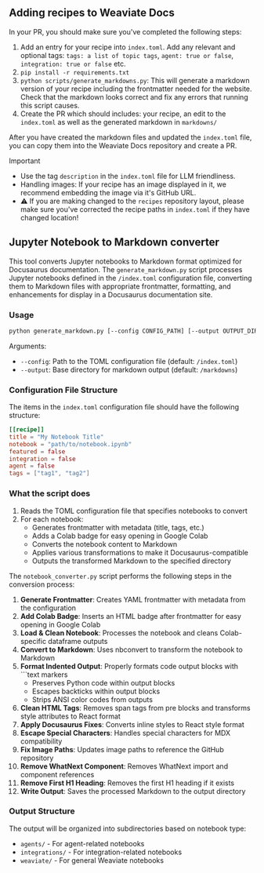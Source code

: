 ## Adding recipes to Weaviate Docs

In your PR, you should make sure you've completed the following steps:

1. Add an entry for your recipe into `index.toml`. Add any relevant and optional tags: `tags: a list of topic tags`, `agent: true or false`, `integration: true or false` etc.
2. `pip install -r requirements.txt`
3. `python scripts/generate_markdowns.py`: This will generate a markdown version of your recipe including the frontmatter needed for the website. Check that the markdown looks correct and fix any errors that running this script causes.
4. Create the PR which should includes: your recipe, an edit to the `index.toml` as well as the generated markdown in `markdowns/`

After you have created the markdown files and updated the `index.toml` file, you can copy them into the Weaviate Docs repository and create a PR.

> [!IMPORTANT]
> - Use the tag `description` in the `index.toml` file for LLM friendliness. 
> - Handling images: If your recipe has an image displayed in it, we recommend embedding the image via it's GitHub URL.
> - ⚠️ If you are making changed to the `recipes` repository layout, please make sure you've corrected the recipe paths in `index.toml` if they have changed location!

## Jupyter Notebook to Markdown converter

This tool converts Jupyter notebooks to Markdown format optimized for Docusaurus documentation.
The `generate_markdown.py` script processes Jupyter notebooks defined in the `/index.toml` configuration file, converting them to Markdown files with appropriate frontmatter, formatting, and enhancements for display in a Docusaurus documentation site.

### Usage

```bash
python generate_markdown.py [--config CONFIG_PATH] [--output OUTPUT_DIR]
```

Arguments:

- `--config`: Path to the TOML configuration file (default: `/index.toml`)
- `--output`: Base directory for markdown output (default: `/markdowns`)

### Configuration File Structure

The items in the `index.toml` configuration file should have the following structure:

```toml
[[recipe]]
title = "My Notebook Title"
notebook = "path/to/notebook.ipynb"
featured = false
integration = false
agent = false
tags = ["tag1", "tag2"]
```

### What the script does

1. Reads the TOML configuration file that specifies notebooks to convert
2. For each notebook:
   - Generates frontmatter with metadata (title, tags, etc.)
   - Adds a Colab badge for easy opening in Google Colab
   - Converts the notebook content to Markdown
   - Applies various transformations to make it Docusaurus-compatible
   - Outputs the transformed Markdown to the specified directory

The `notebook_converter.py` script performs the following steps in the conversion process:

1. **Generate Frontmatter**: Creates YAML frontmatter with metadata from the configuration
2. **Add Colab Badge**: Inserts an HTML badge after frontmatter for easy opening in Google Colab
3. **Load & Clean Notebook**: Processes the notebook and cleans Colab-specific dataframe outputs
4. **Convert to Markdown**: Uses nbconvert to transform the notebook to Markdown
5. **Format Indented Output**: Properly formats code output blocks with ```text markers
   - Preserves Python code within output blocks
   - Escapes backticks within output blocks
   - Strips ANSI color codes from outputs
6. **Clean HTML Tags**: Removes span tags from pre blocks and transforms style attributes to React format
7. **Apply Docusaurus Fixes**: Converts inline styles to React style format
8. **Escape Special Characters**: Handles special characters for MDX compatibility
9. **Fix Image Paths**: Updates image paths to reference the GitHub repository
10. **Remove WhatNext Component**: Removes WhatNext import and component references
11. **Remove First H1 Heading**: Removes the first H1 heading if it exists
12. **Write Output**: Saves the processed Markdown to the output directory

### Output Structure

The output will be organized into subdirectories based on notebook type:

- `agents/` - For agent-related notebooks
- `integrations/` - For integration-related notebooks
- `weaviate/` - For general Weaviate notebooks
